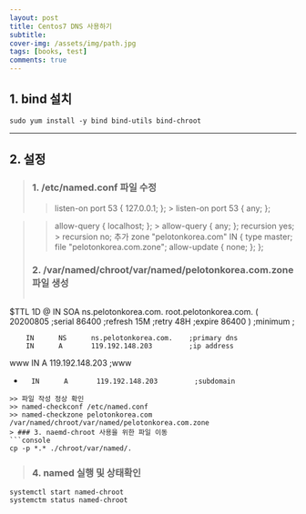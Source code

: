 ```yaml
---
layout: post
title: Centos7 DNS 사용하기
subtitle: 
cover-img: /assets/img/path.jpg
tags: [books, test]
comments: true
---
```



## 1. bind 설치
```console
sudo yum install -y bind bind-utils bind-chroot
```
---------------------------------------------------------------------------
## 2. 설정
> ### 1. /etc/named.conf 파일 수정 
>> listen-on port 53 { 127.0.0.1; }; > listen-on port 53 { any; }; 

>> allow-query     { localhost; }; > allow-query     { any; };
>> recursion yes; > recursion no;
>> 추가
zone "pelotonkorea.com" IN {
        type master; file "pelotonkorea.com.zone";
        allow-update { none; };
};
> ### 2. /var/named/chroot/var/named/pelotonkorea.com.zone 파일 생성
>> ```shell
$TTL 1D
@       IN      SOA     ns.pelotonkorea.com. root.pelotonkorea.com. (
                                        20200805        ;serial
                                        86400           ;refresh
                                        15M     ;retry
                                        48H     ;expire
                                        86400 ) ;minimum
;

        IN      NS      ns.pelotonkorea.com.    ;primary dns
        IN      A       119.192.148.203         ;ip address
www     IN      A       119.192.148.203         ;www
*       IN      A       119.192.148.203         ;subdomain
```
>> 파일 작성 정상 확인
>> named-checkconf /etc/named.conf
>> named-checkzone pelotonkorea.com /var/named/chroot/var/named/pelotonkorea.com.zone
> ### 3. naemd-chroot 사용을 위한 파일 이동
```console
cp -p *.* ./chroot/var/named/.
```
> ### 4. named 실행 및 상태확인
```console
systemctl start named-chroot
systemctm status named-chroot
```
